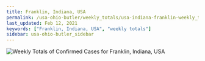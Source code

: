 ```yaml
---
title: Franklin, Indiana, USA
permalink: /usa-ohio-butler/weekly_totals/usa-indiana-franklin-weekly_totals.html
last_updated: Feb 12, 2021
keywords: ["Franklin, Indiana, USA", "weekly totals"]
sidebar: usa-ohio-butler_sidebar
---
```


![Weekly Totals of Confirmed Cases for Franklin, Indiana, USA](/covid_tracker/images/graphs/usa-indiana-franklin-weekly_totals_graph.png)

